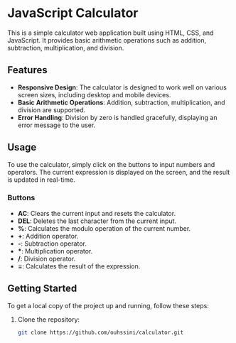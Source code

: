 # JavaScript Calculator

This is a simple calculator web application built using HTML, CSS, and JavaScript. It provides basic arithmetic operations such as addition, subtraction, multiplication, and division.

## Features

- **Responsive Design**: The calculator is designed to work well on various screen sizes, including desktop and mobile devices.
- **Basic Arithmetic Operations**: Addition, subtraction, multiplication, and division are supported.
- **Error Handling**: Division by zero is handled gracefully, displaying an error message to the user.

## Usage

To use the calculator, simply click on the buttons to input numbers and operators. The current expression is displayed on the screen, and the result is updated in real-time.

### Buttons

- **AC**: Clears the current input and resets the calculator.
- **DEL**: Deletes the last character from the current input.
- **%**: Calculates the modulo operation of the current number.
- **+**: Addition operator.
- **-**: Subtraction operator.
- **\***: Multiplication operator.
- **/**: Division operator.
- **=**: Calculates the result of the expression.

## Getting Started

To get a local copy of the project up and running, follow these steps:

1. Clone the repository:

   ```bash
   git clone https://github.com/ouhssini/calculator.git
